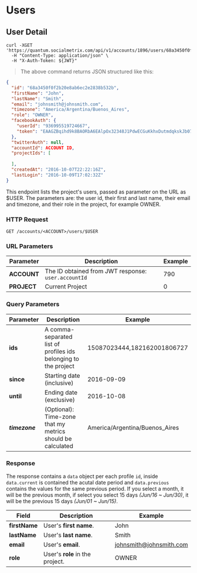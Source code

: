 # Users

## User Detail
```shell
curl -XGET 'https://quantum.socialmetrix.com/api/v1/accounts/1896/users/68a3450f0f2b20e8ab6ec2e2838b532b'\
  -H "Content-Type: application/json" \
  -H "X-Auth-Token: ${JWT}"
```

> The above command returns JSON structured like this:

```json
{
  "id": "68a3450f0f2b20e8ab6ec2e2838b532b",
  "firstName": "John",
  "lastName": "Smith",
  "email": "johnsmith@johnsmith.com",
  "timezone": "America/Argentina/Buenos_Aires",
  "role": "OWNER",
  "facebookAuth": {
    "userId": "936995519724667",
    "token": "EAAGZBqihd9k8BAORbA6EAlpOx32348J1PdwECGuKkhxDutmdqkskJb07DxLunw76kDeSN7lsBYqHTULVroMQhSvjjtgXntPybMDoJxYzUFU4Hho7d3jgCaJJSLtyz5EiWNYRPf5yZACwhhqypMRhheWZBp4q50ZD"
  },
  "twitterAuth": null,
  "accountId": ACCOUNT ID,
  "projectIds": [
    
  ],
  "createdAt": "2016-10-07T22:22:16Z",
  "lastLogin": "2016-10-09T17:02:32Z"
}
```


This endpoint lists the project's users, passed as parameter on the URL as $USER. The parameters are: the user id, their first and last name, their email and timezone, and their role in the project, for example OWNER. 


### HTTP Request

`GET /accounts/<ACCOUNT>/users/$USER`

### URL Parameters

Parameter | Description | Example
--------- | ----------- | -----------
**ACCOUNT** | The ID obtained from JWT response: `user.accountId` | 790
**PROJECT** | Current Project | 0

### Query Parameters

Parameter | Description | Example
--------- | ----------- | -----------
**ids** | A comma-separated list of profiles ids belonging to the project | 15087023444,182162001806727
**since** | Starting date (inclusive) | 2016-09-09
**until** | Ending date (exclusive) | 2016-10-08
***timezone*** | (Optional): Time-zone that my metrics should be calculated | America/Argentina/Buenos_Aires

### Response

The response contains a `data` object per each profile `id`, inside `data.current` is contained the acutal date period and `data.previous` contains the values for the same previous period. If you select a month, it will be the previous month, if select you select 15 days *(Jun/16 ~ Jun/30)*, it will be the previous 15 days *(Jun/01 ~ Jun/15)*. 

Field | Description | Example
--------- | ----------- | -----------
**firstName** | User's **first name**. | John
**lastName** |  User's **last name**. | Smith
**email** | User's **email**. | johnsmith@johnsmith.com
**role** | User's **role** in the project. | OWNER


